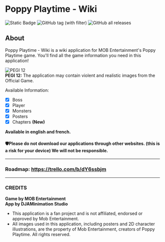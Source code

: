 # Poppy Playtime - Wiki  
![Static Badge](https://img.shields.io/badge/Status-BETA-7e49b8?style=flat-square)
![GitHub tag (with filter)](https://img.shields.io/github/v/tag/GabrielDja/PoppyPlaytime-Wiki_App?style=flat-square&label=Latest%20Version&color=177c66)
![GitHub all releases](https://img.shields.io/github/downloads/GabrielDja/PoppyPlaytime-Wiki_App/total?style=flat-square&label=Downloads)

## About
Poppy Playtime - Wiki is a wiki application for MOB Entertainment's Poppy Playtime game. You'll find all the game information you need in this application!

![PEGI 12](https://static.wixstatic.com/media/31958c_6fcb1d6d35ce4ecfb6cc560cca1ad2f1~mv2.png/v1/fill/w_33,h_40,al_c,q_85,usm_0.66_1.00_0.01,enc_auto/PEGI-12_Icon.png)  
**PEGI 12:** The application may contain violent and realistic images from the Official Game.

Available Information:
- [x] Boss
- [x] Player
- [x] Monsters
- [x] Posters
- [x] Chapters **(New)**

**Available in english and french.**

#### 🛡️Please do not download our applications through other websites. (this is a risk for your device) We will not be responsible.

---
### Roadmap: https://trello.com/b/dY6ssbjm
---
### CREDITS
**Game by MOB Entertainment**  
**App by DJAMinimation Studio**

- This application is a fan project and is not affiliated, endorsed or approved by Mob Entertainment.
- All images used in this application, including posters and 2D character illustrations, are the property of Mob Entertainment, creators of Poppy Playtime. All rights reserved.
